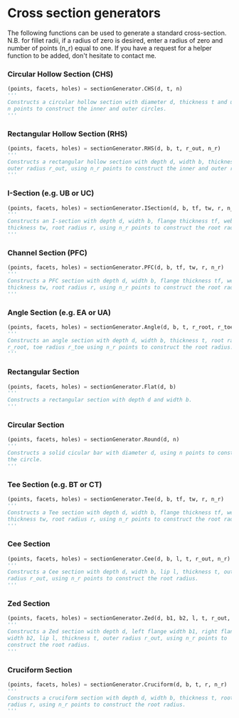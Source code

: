 # Cross section generators

The following functions can be used to generate a standard cross-section. N.B. for fillet radii, if a radius of zero is desired, enter a radius of zero and number of points (n_r) equal to one. If you have a request for a helper function to be added, don't hesitate to contact me.

### Circular Hollow Section (CHS)

```python
(points, facets, holes) = sectionGenerator.CHS(d, t, n)
'''
Constructs a circular hollow section with diameter d, thickness t and uses
n points to construct the inner and outer circles.
'''
```

### Rectangular Hollow Section (RHS)

```python
(points, facets, holes) = sectionGenerator.RHS(d, b, t, r_out, n_r)
'''
Constructs a rectangular hollow section with depth d, width b, thickness t,
outer radius r_out, using n_r points to construct the inner and outer radii.
'''
```

### I-Section (e.g. UB or UC)

```python
(points, facets, holes) = sectionGenerator.ISection(d, b, tf, tw, r, n_r)
'''
Constructs an I-section with depth d, width b, flange thickness tf, web
thickness tw, root radius r, using n_r points to construct the root radius.
'''
```

### Channel Section (PFC)

```python
(points, facets, holes) = sectionGenerator.PFC(d, b, tf, tw, r, n_r)
'''
Constructs a PFC section with depth d, width b, flange thickness tf, web
thickness tw, root radius r, using n_r points to construct the root radius.
'''
```

### Angle Section (e.g. EA or UA)

```python
(points, facets, holes) = sectionGenerator.Angle(d, b, t, r_root, r_toe, n_r)
'''
Constructs an angle section with depth d, width b, thickness t, root radius
r_root, toe radius r_toe using n_r points to construct the root radius.
'''
```

### Rectangular Section

```python
(points, facets, holes) = sectionGenerator.Flat(d, b)
'''
Constructs a rectangular section with depth d and width b.
'''
```

### Circular Section

```python
(points, facets, holes) = sectionGenerator.Round(d, n)
'''
Constructs a solid cicular bar with diameter d, using n points to construct
the circle.
'''
```

### Tee Section (e.g. BT or CT)

```python
(points, facets, holes) = sectionGenerator.Tee(d, b, tf, tw, r, n_r)
'''
Constructs a Tee section with depth d, width b, flange thickness tf, web
thickness tw, root radius r, using n_r points to construct the root radius.
'''
```

### Cee Section

```python
(points, facets, holes) = sectionGenerator.Cee(d, b, l, t, r_out, n_r)
'''
Constructs a Cee section with depth d, width b, lip l, thickness t, outer
radius r_out, using n_r points to construct the root radius.
'''
```

### Zed Section

```python
(points, facets, holes) = sectionGenerator.Zed(d, b1, b2, l, t, r_out, n_r)
'''
Constructs a Zed section with depth d, left flange width b1, right flange
width b2, lip l, thickness t, outer radius r_out, using n_r points to
construct the root radius.
'''
```

### Cruciform Section

```python
(points, facets, holes) = sectionGenerator.Cruciform(d, b, t, r, n_r)
'''
Constructs a cruciform section with depth d, width b, thickness t, root
radius r, using n_r points to construct the root radius.
'''
```
